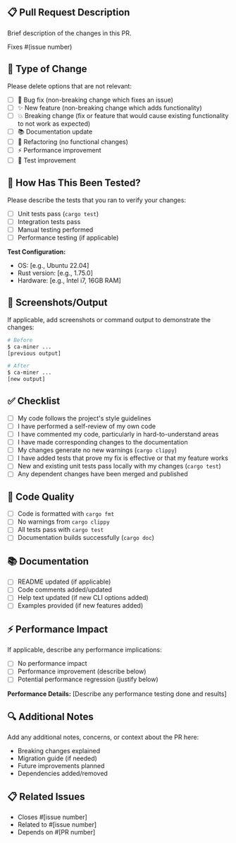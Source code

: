 ## 📋 Pull Request Description

Brief description of the changes in this PR.

Fixes #(issue number)

## 🔄 Type of Change

Please delete options that are not relevant:

- [ ] 🐛 Bug fix (non-breaking change which fixes an issue)
- [ ] ✨ New feature (non-breaking change which adds functionality)
- [ ] 💥 Breaking change (fix or feature that would cause existing functionality to not work as expected)
- [ ] 📚 Documentation update
- [ ] 🔧 Refactoring (no functional changes)
- [ ] ⚡ Performance improvement
- [ ] 🧪 Test improvement

## 🧪 How Has This Been Tested?

Please describe the tests that you ran to verify your changes:

- [ ] Unit tests pass (`cargo test`)
- [ ] Integration tests pass
- [ ] Manual testing performed
- [ ] Performance testing (if applicable)

**Test Configuration:**

- OS: [e.g., Ubuntu 22.04]
- Rust version: [e.g., 1.75.0]
- Hardware: [e.g., Intel i7, 16GB RAM]

## 📸 Screenshots/Output

If applicable, add screenshots or command output to demonstrate the changes:

```bash
# Before
$ ca-miner ...
[previous output]

# After
$ ca-miner ...
[new output]
```

## ✅ Checklist

- [ ] My code follows the project's style guidelines
- [ ] I have performed a self-review of my own code
- [ ] I have commented my code, particularly in hard-to-understand areas
- [ ] I have made corresponding changes to the documentation
- [ ] My changes generate no new warnings (`cargo clippy`)
- [ ] I have added tests that prove my fix is effective or that my feature works
- [ ] New and existing unit tests pass locally with my changes (`cargo test`)
- [ ] Any dependent changes have been merged and published

## 🔧 Code Quality

- [ ] Code is formatted with `cargo fmt`
- [ ] No warnings from `cargo clippy`
- [ ] All tests pass with `cargo test`
- [ ] Documentation builds successfully (`cargo doc`)

## 📚 Documentation

- [ ] README updated (if applicable)
- [ ] Code comments added/updated
- [ ] Help text updated (if new CLI options added)
- [ ] Examples provided (if new features added)

## ⚡ Performance Impact

If applicable, describe any performance implications:

- [ ] No performance impact
- [ ] Performance improvement (describe below)
- [ ] Potential performance regression (justify below)

**Performance Details:**
[Describe any performance testing done and results]

## 🔍 Additional Notes

Add any additional notes, concerns, or context about the PR here:

- Breaking changes explained
- Migration guide (if needed)
- Future improvements planned
- Dependencies added/removed

## 📋 Related Issues

- Closes #[issue number]
- Related to #[issue number]
- Depends on #[PR number]
